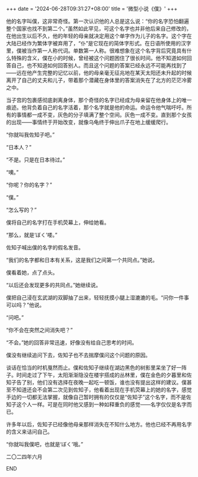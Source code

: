 +++
date = '2024-06-28T09:31:27+08:00'
title = '微型小说《僕》'
+++

他的名字叫僕，这非常奇怪。第一次认识他的人总是这么说：“你的名字恐怕翻遍整个国家也找不到第二个。”虽然如此罕见，可这个名字也并非他后来自己修改的，在他出生以后不久，他的年轻的母亲就决定用这个单字作为儿子的名字。这个字在大陆已经作为繁体字被弃用了，“仆”是它现在的简体字形式。在日语所使用的汉字里，僕被当作第一人称代词。单数第一人称。很难想象在这个名字背后究竟具有什么特殊的含义，僕在小的时候，曾经被这个问题困住了很长时间。他不知道如何回答自己，也不知道如何回答别人。而且这个问题的答案已经永远不可能再找到了——远在他产生完整的记忆以前，他的母亲毫无征兆地在某天太阳还未升起的时候离开了自己的丈夫和儿子，带着那个潜藏在身体里的答案消失在了北方的茫茫冷雾之中。

当子宫的包裹感彻底剥离身体，那个奇怪的名字已经成为母亲留在他身体上的唯一痕迹。他背负着自己的名字活着，那个名字就是他的命运。命运令他气喘吁吁。所有的事情都一成不变，灰色的分子填满了整个空间。灰色一成不变。直到那个女孩的出现——事情终于开始改变，就像乌龟终于伸出爪子在地上缓缓爬行。

“你就叫我佐知子吧。”

“日本人？”

“不是。只是在日本待过。”

“噢。”

“你呢？你的名字？”

“僕。”

“怎么写的？”

僕将自己的名字打在手机荧幕上，伸给她看。

“那么，就是‘ぼく’喽。”

佐知子喊出僕的名字的假名发音。

“我们的名字都和日本有关系，这是我们之间第一个共同点。”她说。

僕看着她，点了点头。

“以后还会发现更多的共同点。”她继续说。

僕把自己浸在玄武湖的双脚抽了出来，轻轻抚摸小腿上湿漉漉的毛。“问你一件事可以吗？”他说。

“问吧。”

“你不会在突然之间消失吧？”

“不会。”她的回答非常迅速，好像没有给自己思考的时间。

僕没有继续追问下去，佐知子也不去揣摩僕问这个问题的原因。

谈话在恰当的时机戛然而止。僕和佐知子继续在湖边黑色的树影里呆坐了好一阵子。时间走过了下午，太阳渐渐隐没在楼宇搭成的丛林里，僕在金色的夕暮里和佐知子告了别，他们没有选择在夜晚一起吃一顿饭，谁也没有提出这样的建议。僕甚至不知道还会不会第二次见到佐知子，他看着出现在手机荧幕上的她的名字，感觉手边的一切都无法掌握，就像自己暂时拥有的仅仅是“佐知子”这个名字，而不是佐知子这个人一样。可是在同时他又感到一种如释重负的感觉——名字仅仅是名字而已。

许多年以后，佐知子已经像他母亲那样消失在不知什么地方。他也已经不再用名字的含义来诘问自己。

“你就叫我僕吧，也就是‘ぼく’哦。”

二〇二四年六月

END



